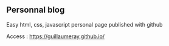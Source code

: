 Personnal blog 
----------

Easy html, css, javascript personal page published with github

Access : https://guillaumeray.github.io/



